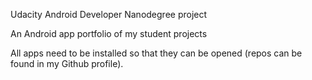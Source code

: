 Udacity Android Developer Nanodegree project

An Android app portfolio of my student projects

All apps need to be installed so that they can be opened (repos can be found in my Github profile).
